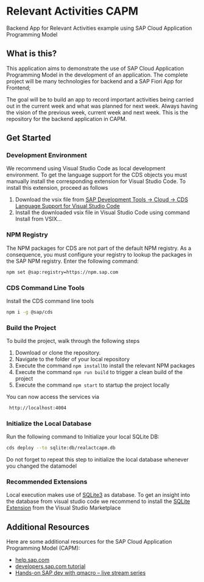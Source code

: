 # Relevant Activities CAPM 
Backend App for Relevant Activities example using SAP Cloud Application Programming Model

## What is this?
This application aims to demonstrate the use of SAP Cloud Application Programming Model in the development of an application. The complete project will be many technologies for backend and a SAP Fiori App for Frontend;

The goal will be to build an app to record important activities being carried out in the current week and what was planned for next week. Always having the vision of the previous week, current week and next week. This is the repository for the backend application in CAPM.



## Get Started
### Development Environment 
We recommend using Visual Studio Code as local development environment. To get the language support for the CDS objects you must manually install the corresponding extension for Visual Studio Code.
To install this extension, proceed as follows
1. Download the vsix file from [SAP Development Tools -> Cloud -> CDS Language Support for Visual Studio Code](https://tools.hana.ondemand.com/#cloud)
2. Install the downloaded vsix file in Visual Studio Code using command Install from VSIX...

### NPM Registry
The NPM packages for CDS are not part of the default NPM registry. As a consequence, you must configure your registry to lookup the packages in the SAP NPM registry. Enter the following command:
```sh
npm set @sap:registry=https://npm.sap.com
```
### CDS Command Line Tools
Install the CDS command line tools 
```sh
npm i -g @sap/cds
```
### Build the Project
To build the project, walk through the following steps 
1. Download or clone the repository.
2. Navigate to the folder of your local repository
3. Execute the command `npm install`to install the relevant NPM packages 
4. Execute the command `npm run build` to trigger a clean build of the project
5. Execute the command `npm start` to startup the project locally

You can now access the services via
```sh
 http://localhost:4004
```

### Initialize the Local Database
Run the following command to Initialize your local SQLite DB:
```sh
cds deploy --to sqlite:db/realactcapm.db
```
Do not forget to repeat this step to initialize the local database whenever you changed the datamodel

### Recommended Extensions
Local execution makes use of [SQLite3](https://www.sqlite.org/index.html) as database. To get an insight into the database from visual studio code we recommend to install the [SQLite Extension](https://marketplace.visualstudio.com/items?itemName=alexcvzz.vscode-sqlite) from the Visual Studio Marketplace   


## Additional Resources
Here are some additional resources for the SAP Cloud Application Programming Model (CAPM):
- [help.sap.com](https://help.sap.com/viewer/65de2977205c403bbc107264b8eccf4b/Cloud/en-US/00823f91779d4d42aa29a498e0535cdf.html)
- [developers.sap.com tutorial](https://developers.sap.com/tutorials/cp-apm-nodejs-create-service.html)
- [Hands-on SAP dev with qmacro – live stream series](https://blogs.sap.com/2019/01/16/hands-on-sap-dev-with-qmacro-new-live-stream-series/)

